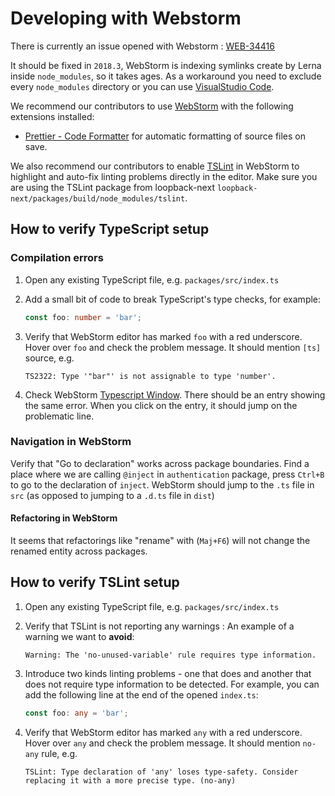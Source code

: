 # Developing with Webstorm

There is currently an issue opened with Webstorm : [WEB-34416](https://youtrack.jetbrains.com/issue/WEB-34416)

It should be fixed in `2018.3`, WebStorm is indexing symlinks create by Lerna inside `node_modules`, so it takes ages.
As a workaround you need to exclude every `node_modules` directory or you can use [VisualStudio Code](./VSCODE.md).

We recommend our contributors to use
[WebStorm](https://www.jetbrains.com/webstorm/) with the following
extensions installed:

- [Prettier - Code Formatter](https://prettier.io/docs/en/webstorm.html)
  for automatic formatting of source files on save.

We also recommend our contributors to enable [TSLint](https://www.jetbrains.com/help/webstorm/2018.2/tslint.html)
in WebStorm to highlight and auto-fix linting problems directly in the editor.
Make sure you are using the TSLint package from loopback-next `loopback-next/packages/build/node_modules/tslint`.

## How to verify TypeScript setup

### Compilation errors

1.  Open any existing TypeScript file, e.g. `packages/src/index.ts`

2.  Add a small bit of code to break TypeScript's type checks, for example:

    ```ts
    const foo: number = 'bar';
    ```

3.  Verify that WebStorm editor has marked `foo` with a red underscore. Hover
    over `foo` and check the problem message. It should mention `[ts]` source,
    e.g.

    ```text
    TS2322: Type '"bar"' is not assignable to type 'number'.
    ```

4.  Check WebStorm
    [Typescript Window](https://www.jetbrains.com/help/webstorm/2018.2/typescript-compiler-tool-window.html?search=typescript).
    There should be an entry showing the same error. When you click on
    the entry, it should jump on the problematic line.

### Navigation in WebStorm

Verify that "Go to declaration" works across package boundaries. Find a place
where we are calling `@inject` in `authentication` package, press `Ctrl+B` to go to
the declaration of `inject`. WebStorm should jump to the `.ts` file in `src` (as
opposed to jumping to a `.d.ts` file in `dist`)

#### Refactoring in WebStorm

It seems that refactorings like "rename" with (`Maj+F6`) will not change the renamed entity across packages.

## How to verify TSLint setup

1.  Open any existing TypeScript file, e.g. `packages/src/index.ts`

2.  Verify that TSLint is not reporting any warnings :
    An example of a warning we want to **avoid**:

    ```text
    Warning: The 'no-unused-variable' rule requires type information.
    ```

3.  Introduce two kinds linting problems - one that does and another that does
    not require type information to be detected. For example, you can add the
    following line at the end of the opened `index.ts`:

    ```ts
    const foo: any = 'bar';
    ```

4.  Verify that WebStorm editor has marked `any` with a red underscore. Hover
    over `any` and check the problem message. It should mention `no-any` rule,
    e.g.

    ```text
    TSLint: Type declaration of 'any' loses type-safety. Consider replacing it with a more precise type. (no-any)
    ```
